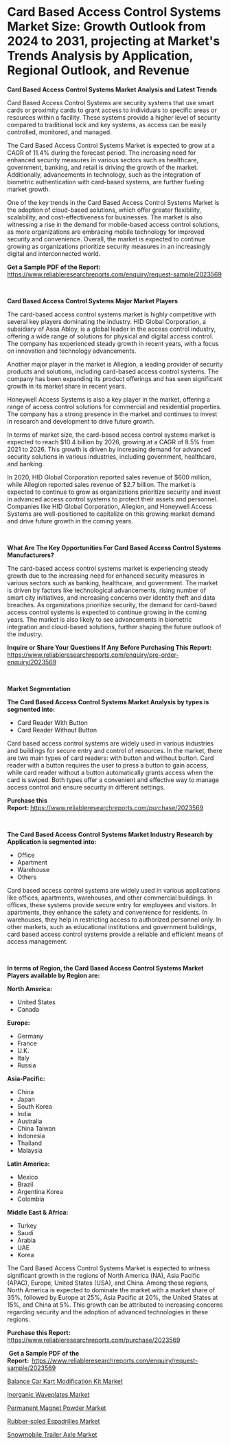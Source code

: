 <p><h1>Card Based Access Control Systems Market Size: Growth Outlook from 2024 to 2031, projecting at Market's Trends Analysis by Application, Regional Outlook, and Revenue</h1></p><p><strong>Card Based Access Control Systems Market Analysis and Latest Trends</strong></p>
<p><p>Card Based Access Control Systems are security systems that use smart cards or proximity cards to grant access to individuals to specific areas or resources within a facility. These systems provide a higher level of security compared to traditional lock and key systems, as access can be easily controlled, monitored, and managed.</p><p>The Card Based Access Control Systems Market is expected to grow at a CAGR of 11.4% during the forecast period. The increasing need for enhanced security measures in various sectors such as healthcare, government, banking, and retail is driving the growth of the market. Additionally, advancements in technology, such as the integration of biometric authentication with card-based systems, are further fueling market growth.</p><p>One of the key trends in the Card Based Access Control Systems Market is the adoption of cloud-based solutions, which offer greater flexibility, scalability, and cost-effectiveness for businesses. The market is also witnessing a rise in the demand for mobile-based access control solutions, as more organizations are embracing mobile technology for improved security and convenience. Overall, the market is expected to continue growing as organizations prioritize security measures in an increasingly digital and interconnected world.</p></p>
<p><strong>Get a Sample PDF of the Report:&nbsp;</strong> <a href="https://www.reliableresearchreports.com/enquiry/request-sample/2023569">https://www.reliableresearchreports.com/enquiry/request-sample/2023569</a></p>
<p>&nbsp;</p>
<p><strong>Card Based Access Control Systems Major Market Players</strong></p>
<p><p>The card-based access control systems market is highly competitive with several key players dominating the industry. HID Global Corporation, a subsidiary of Assa Abloy, is a global leader in the access control industry, offering a wide range of solutions for physical and digital access control. The company has experienced steady growth in recent years, with a focus on innovation and technology advancements.</p><p>Another major player in the market is Allegion, a leading provider of security products and solutions, including card-based access control systems. The company has been expanding its product offerings and has seen significant growth in its market share in recent years.</p><p>Honeywell Access Systems is also a key player in the market, offering a range of access control solutions for commercial and residential properties. The company has a strong presence in the market and continues to invest in research and development to drive future growth.</p><p>In terms of market size, the card-based access control systems market is expected to reach $10.4 billion by 2026, growing at a CAGR of 8.5% from 2021 to 2026. This growth is driven by increasing demand for advanced security solutions in various industries, including government, healthcare, and banking.</p><p>In 2020, HID Global Corporation reported sales revenue of $600 million, while Allegion reported sales revenue of $2.7 billion. The market is expected to continue to grow as organizations prioritize security and invest in advanced access control systems to protect their assets and personnel. Companies like HID Global Corporation, Allegion, and Honeywell Access Systems are well-positioned to capitalize on this growing market demand and drive future growth in the coming years.</p></p>
<p>&nbsp;</p>
<p><strong>What Are The Key Opportunities For Card Based Access Control Systems Manufacturers?</strong></p>
<p><p>The card-based access control systems market is experiencing steady growth due to the increasing need for enhanced security measures in various sectors such as banking, healthcare, and government. The market is driven by factors like technological advancements, rising number of smart city initiatives, and increasing concerns over identity theft and data breaches. As organizations prioritize security, the demand for card-based access control systems is expected to continue growing in the coming years. The market is also likely to see advancements in biometric integration and cloud-based solutions, further shaping the future outlook of the industry.</p></p>
<p><strong>Inquire or Share Your Questions If Any Before Purchasing This Report:</strong> <a href="https://www.reliableresearchreports.com/enquiry/pre-order-enquiry/2023569">https://www.reliableresearchreports.com/enquiry/pre-order-enquiry/2023569</a></p>
<p>&nbsp;</p>
<p><strong>Market Segmentation</strong></p>
<p><strong>The Card Based Access Control Systems Market Analysis by types is segmented into:</strong></p>
<p><ul><li>Card Reader With Button</li><li>Card Reader Without Button</li></ul></p>
<p><p>Card based access control systems are widely used in various industries and buildings for secure entry and control of resources. In the market, there are two main types of card readers: with button and without button. Card reader with a button requires the user to press a button to gain access, while card reader without a button automatically grants access when the card is swiped. Both types offer a convenient and effective way to manage access control and ensure security in different settings.</p></p>
<p><strong>Purchase this Report:&nbsp;</strong><a href="https://www.reliableresearchreports.com/purchase/2023569">https://www.reliableresearchreports.com/purchase/2023569</a></p>
<p>&nbsp;</p>
<p><strong>The Card Based Access Control Systems Market Industry Research by Application is segmented into:</strong></p>
<p><ul><li>Office</li><li>Apartment</li><li>Warehouse</li><li>Others</li></ul></p>
<p><p>Card based access control systems are widely used in various applications like offices, apartments, warehouses, and other commercial buildings. In offices, these systems provide secure entry for employees and visitors. In apartments, they enhance the safety and convenience for residents. In warehouses, they help in restricting access to authorized personnel only. In other markets, such as educational institutions and government buildings, card based access control systems provide a reliable and efficient means of access management.</p></p>
<p>&nbsp;</p>
<p><strong>In terms of Region, the Card Based Access Control Systems Market Players available by Region are:</strong></p>
<p>
    <p> <strong> North America: </strong>
        <ul>
            <li>United States</li>
            <li>Canada</li>
        </ul>
        </p> 
    <p> <strong> Europe: </strong>
        <ul>
            <li>Germany</li>
            <li>France</li>
            <li>U.K.</li>
            <li>Italy</li>
            <li>Russia</li>
        </ul>
        </p> 
    <p> <strong> Asia-Pacific: </strong>
        <ul>
            <li>China</li>
            <li>Japan</li>
            <li>South Korea</li>
            <li>India</li>
            <li>Australia</li>
            <li>China Taiwan</li>
            <li>Indonesia</li>
            <li>Thailand</li>
            <li>Malaysia</li>
        </ul>
        </p> 
    <p> <strong> Latin America: </strong>
        <ul>
            <li>Mexico</li>
            <li>Brazil</li>
            <li>Argentina Korea</li>
            <li>Colombia</li>
        </ul>
        </p> 
    <p> <strong> Middle East & Africa: </strong>
        <ul>
            <li>Turkey</li>
            <li>Saudi</li>
            <li>Arabia</li>
            <li>UAE</li>
            <li>Korea</li>
        </ul>
    </p>
    </p>
<p><p>The Card Based Access Control Systems Market is expected to witness significant growth in the regions of North America (NA), Asia Pacific (APAC), Europe, United States (USA), and China. Among these regions, North America is expected to dominate the market with a market share of 35%, followed by Europe at 25%, Asia Pacific at 20%, the United States at 15%, and China at 5%. This growth can be attributed to increasing concerns regarding security and the adoption of advanced technologies in these regions.</p></p>
<p><strong>Purchase this Report: </strong><a href="https://www.reliableresearchreports.com/purchase/2023569">https://www.reliableresearchreports.com/purchase/2023569</a></p>
<p>&nbsp;<strong>Get a Sample PDF of the Report:&nbsp;&nbsp;</strong><a href="https://www.reliableresearchreports.com/enquiry/request-sample/2023569">https://www.reliableresearchreports.com/enquiry/request-sample/2023569</a></p>
<p><strong></strong></p>
<p><p><a href="https://view.publitas.com/reportprime-1/balance-car-kart-modification-kit-market-research-report-provides-critical-insights-that-can-help-shape-business-development-and-investment-strategies/">Balance Car Kart Modification Kit Market</a></p><p><a href="https://three-jumbo-f6d.notion.site/Inorganic-Waveplates-Market-Size-Reflecting-a-Forecast-Till-2031-Market-By-Type-By-Application-and-1768ab2dc76a4262865597879ac9e3a9">Inorganic Waveplates Market</a></p><p><a href="https://noble-drawer-34c.notion.site/Permanent-Magnet-Powder-Market-Analysis-Examines-its-Scope-on-Growth-Opportunities-and-Forecasted-T-b279cc0e18c94aec91e0a39e81adfd20">Permanent Magnet Powder Market</a></p><p><a href="https://view.publitas.com/reportprime-1/rubber-soled-espadrilles-market-challenges-opportunities-and-growth-drivers-and-major-market-players-forecasted-for-period-from-2024-2031/">Rubber-soled Espadrilles Market</a></p><p><a href="https://iodized-pantydraco-05c.notion.site/Snowmobile-Trailer-Axle-Market-Offers-Provide-Insightful-Data-for-the-Time-Period-from-2024-to-2031--99a41526ba984b3a86b1bbfb84e26406">Snowmobile Trailer Axle Market</a></p></p>